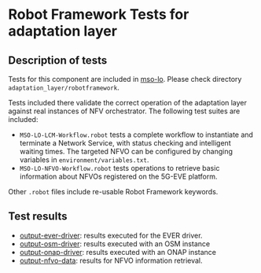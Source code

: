 # Robot Framework Tests for adaptation layer

## Description of tests

Tests for this component are included in [mso-lo](https://github.com/5GEVE/mso-lo).
Please check directory `adaptation_layer/robotframework`.

Tests included there validate the correct operation of the adaptation layer against real
instances of NFV orchestrator.
The following test suites are included:

- `MSO-LO-LCM-Workflow.robot` tests a complete workflow to instantiate and terminate a
Network Service, with status checking and intelligent waiting times.
The targeted NFVO can be configured by changing variables in `environment/variables.txt`.
- `MSO-LO-NFVO-Workflow.robot` tests operations to retrieve basic information about NFVOs
registered on the 5G-EVE platform.

Other `.robot` files include re-usable Robot Framework keywords.

## Test results

- [output-ever-driver](output-ever-driver): results executed for the EVER driver.
- [output-osm-driver](output-osm-driver): results executed with an OSM instance
- [output-onap-driver](output-onap-driver): results executed with an ONAP instance
- [output-nfvo-data](output-nfvo-data): results for NFVO information retrieval.

